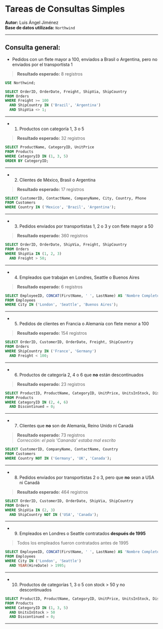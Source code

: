 
# Tareas de Consultas Simples  
**Autor:** Luis Ángel Jiménez  
**Base de datos utilizada:** `Northwind`

---

## Consulta general:  
- Pedidos con un flete mayor a 100, enviados a Brasil o Argentina, pero no enviados por el transportista 1 
> **Resultado esperado:** 8 registros

```sql
USE Northwind;

SELECT OrderID, OrderDate, Freight, ShipVia, ShipCountry
FROM Orders
WHERE Freight >= 100 
  AND ShipCountry IN ('Brazil', 'Argentina') 
  AND ShipVia <> 1;
```

---

- 1. Productos con categoría 1, 3 o 5  
> **Resultado esperado:** 32 registros

```sql
SELECT ProductName, CategoryID, UnitPrice
FROM Products
WHERE CategoryID IN (1, 3, 5)
ORDER BY CategoryID;
```

---

- 2. Clientes de México, Brasil o Argentina  
>  **Resultado esperado:** 17 registros

```sql
SELECT CustomerID, ContactName, CompanyName, City, Country, Phone
FROM Customers
WHERE Country IN ('Mexico', 'Brazil', 'Argentina');
```

---

- 3. Pedidos enviados por transportistas 1, 2 o 3 y con flete mayor a 50  
> **Resultado esperado:** 360 registros

```sql
SELECT OrderID, OrderDate, ShipVia, Freight, ShipCountry
FROM Orders
WHERE ShipVia IN (1, 2, 3) 
  AND Freight > 50;
```

---

- 4. Empleados que trabajan en Londres, Seattle o Buenos Aires  
> **Resultado esperado:** 6 registros

```sql
SELECT EmployeeID, CONCAT(FirstName, ' ', LastName) AS 'Nombre Completo', Title, City, Country, ReportsTo
FROM Employees
WHERE City IN ('London', 'Seattle', 'Buenos Aires');
```

---

- 5. Pedidos de clientes en Francia o Alemania con flete menor a 100  
> **Resultado esperado:** 154 registros

```sql
SELECT OrderID, CustomerID, OrderDate, Freight, ShipCountry
FROM Orders
WHERE ShipCountry IN ('France', 'Germany') 
  AND Freight < 100;
```

---

- 6. Productos de categoría 2, 4 o 6 que **no** están descontinuados  
> **Resultado esperado:** 23 registros

```sql
SELECT ProductID, ProductName, CategoryID, UnitPrice, UnitsInStock, Discontinued
FROM Products
WHERE CategoryID IN (2, 4, 6) 
  AND Discontinued = 0;
```

---

- 7. Clientes que **no** son de Alemania, Reino Unido ni Canadá  
> **Resultado esperado:** 73 registros  
> *Corrección: el país 'Cananda' estaba mal escrito*

```sql
SELECT CustomerID, CompanyName, ContactName, Country
FROM Customers
WHERE Country NOT IN ('Germany', 'UK', 'Canada');
```

---

- 8. Pedidos enviados por transportistas 2 o 3, pero que **no** sean a USA ni Canadá  
> **Resultado esperado:** 464 registros

```sql
SELECT OrderID, CustomerID, OrderDate, ShipVia, ShipCountry
FROM Orders
WHERE ShipVia IN (2, 3) 
  AND ShipCountry NOT IN ('USA', 'Canada');
```

---

- 9. Empleados en Londres o Seattle contratados **después de 1995**  
> Todos los empleados fueron contratados antes de 1995

```sql
SELECT EmployeeID, CONCAT(FirstName, ' ', LastName) AS 'Nombre Completo', Title, HireDate, City, Country
FROM Employees
WHERE City IN ('London', 'Seattle') 
  AND YEAR(HireDate) > 1995;
```

---

- 10. Productos de categorías 1, 3 o 5 con stock > 50 y no descontinuados

```sql
SELECT ProductID, ProductName, CategoryID, UnitPrice, UnitsInStock, Discontinued
FROM Products
WHERE CategoryID IN (1, 3, 5) 
  AND UnitsInStock > 50 
  AND Discontinued = 0;
```

---
